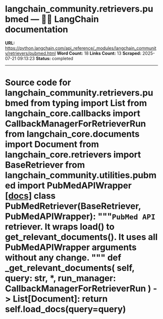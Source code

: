 # langchain_community.retrievers.pubmed — 🦜🔗 LangChain  documentation

**URL:** https://python.langchain.com/api_reference/_modules/langchain_community/retrievers/pubmed.html
**Word Count:** 18
**Links Count:** 13
**Scraped:** 2025-07-21 09:13:23
**Status:** completed

---

# Source code for langchain\_community.retrievers.pubmed               from typing import List          from langchain_core.callbacks import CallbackManagerForRetrieverRun     from langchain_core.documents import Document     from langchain_core.retrievers import BaseRetriever          from langchain_community.utilities.pubmed import PubMedAPIWrapper                              [[docs]](https://python.langchain.com/api_reference/community/retrievers/langchain_community.retrievers.pubmed.PubMedRetriever.html#langchain_community.retrievers.pubmed.PubMedRetriever)     class PubMedRetriever(BaseRetriever, PubMedAPIWrapper):         """`PubMed API` retriever.              It wraps load() to get_relevant_documents().         It uses all PubMedAPIWrapper arguments without any change.         """              def _get_relevant_documents(             self, query: str, *, run_manager: CallbackManagerForRetrieverRun         ) -> List[Document]:             return self.load_docs(query=query)